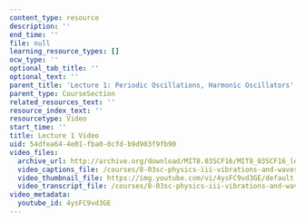 ```yaml
---
content_type: resource
description: ''
end_time: ''
file: null
learning_resource_types: []
ocw_type: ''
optional_tab_title: ''
optional_text: ''
parent_title: 'Lecture 1: Periodic Oscillations, Harmonic Oscillators'
parent_type: CourseSection
related_resources_text: ''
resource_index_text: ''
resourcetype: Video
start_time: ''
title: Lecture 1 Video
uid: 54dfea64-4e01-fba0-0cfd-b9d903f9fb90
video_files:
  archive_url: http://archive.org/download/MIT8.03SCF16/MIT8_03SCF16_lec01_300k.mp4
  video_captions_file: /courses/8-03sc-physics-iii-vibrations-and-waves-fall-2016/8085d63bf3f5547d9b04fa06bc67a179_4ysFC9vd3GE.vtt
  video_thumbnail_file: https://img.youtube.com/vi/4ysFC9vd3GE/default.jpg
  video_transcript_file: /courses/8-03sc-physics-iii-vibrations-and-waves-fall-2016/b60b54d53623d627b5580df27fa5d0a1_4ysFC9vd3GE.pdf
video_metadata:
  youtube_id: 4ysFC9vd3GE
---
```

